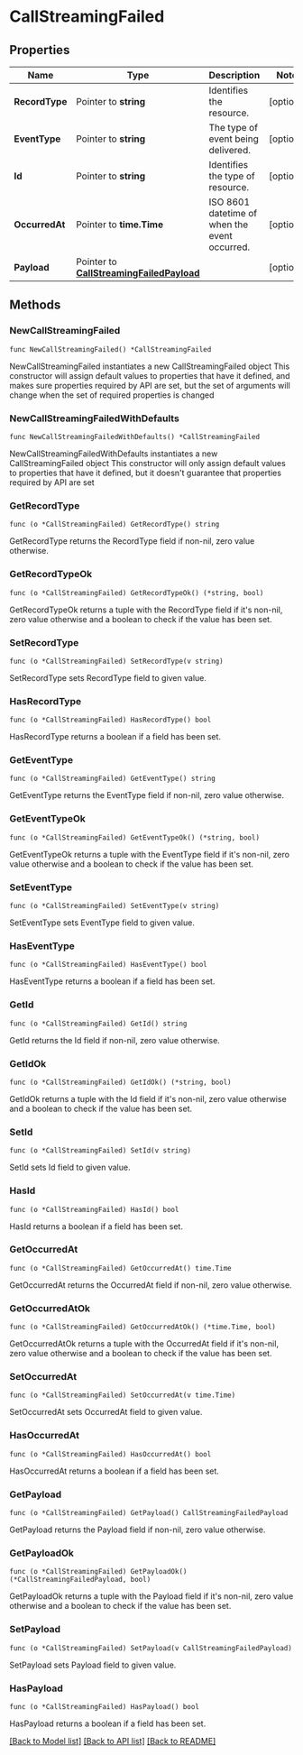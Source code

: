 # CallStreamingFailed

## Properties

Name | Type | Description | Notes
------------ | ------------- | ------------- | -------------
**RecordType** | Pointer to **string** | Identifies the resource. | [optional] 
**EventType** | Pointer to **string** | The type of event being delivered. | [optional] 
**Id** | Pointer to **string** | Identifies the type of resource. | [optional] 
**OccurredAt** | Pointer to **time.Time** | ISO 8601 datetime of when the event occurred. | [optional] 
**Payload** | Pointer to [**CallStreamingFailedPayload**](CallStreamingFailedPayload.md) |  | [optional] 

## Methods

### NewCallStreamingFailed

`func NewCallStreamingFailed() *CallStreamingFailed`

NewCallStreamingFailed instantiates a new CallStreamingFailed object
This constructor will assign default values to properties that have it defined,
and makes sure properties required by API are set, but the set of arguments
will change when the set of required properties is changed

### NewCallStreamingFailedWithDefaults

`func NewCallStreamingFailedWithDefaults() *CallStreamingFailed`

NewCallStreamingFailedWithDefaults instantiates a new CallStreamingFailed object
This constructor will only assign default values to properties that have it defined,
but it doesn't guarantee that properties required by API are set

### GetRecordType

`func (o *CallStreamingFailed) GetRecordType() string`

GetRecordType returns the RecordType field if non-nil, zero value otherwise.

### GetRecordTypeOk

`func (o *CallStreamingFailed) GetRecordTypeOk() (*string, bool)`

GetRecordTypeOk returns a tuple with the RecordType field if it's non-nil, zero value otherwise
and a boolean to check if the value has been set.

### SetRecordType

`func (o *CallStreamingFailed) SetRecordType(v string)`

SetRecordType sets RecordType field to given value.

### HasRecordType

`func (o *CallStreamingFailed) HasRecordType() bool`

HasRecordType returns a boolean if a field has been set.

### GetEventType

`func (o *CallStreamingFailed) GetEventType() string`

GetEventType returns the EventType field if non-nil, zero value otherwise.

### GetEventTypeOk

`func (o *CallStreamingFailed) GetEventTypeOk() (*string, bool)`

GetEventTypeOk returns a tuple with the EventType field if it's non-nil, zero value otherwise
and a boolean to check if the value has been set.

### SetEventType

`func (o *CallStreamingFailed) SetEventType(v string)`

SetEventType sets EventType field to given value.

### HasEventType

`func (o *CallStreamingFailed) HasEventType() bool`

HasEventType returns a boolean if a field has been set.

### GetId

`func (o *CallStreamingFailed) GetId() string`

GetId returns the Id field if non-nil, zero value otherwise.

### GetIdOk

`func (o *CallStreamingFailed) GetIdOk() (*string, bool)`

GetIdOk returns a tuple with the Id field if it's non-nil, zero value otherwise
and a boolean to check if the value has been set.

### SetId

`func (o *CallStreamingFailed) SetId(v string)`

SetId sets Id field to given value.

### HasId

`func (o *CallStreamingFailed) HasId() bool`

HasId returns a boolean if a field has been set.

### GetOccurredAt

`func (o *CallStreamingFailed) GetOccurredAt() time.Time`

GetOccurredAt returns the OccurredAt field if non-nil, zero value otherwise.

### GetOccurredAtOk

`func (o *CallStreamingFailed) GetOccurredAtOk() (*time.Time, bool)`

GetOccurredAtOk returns a tuple with the OccurredAt field if it's non-nil, zero value otherwise
and a boolean to check if the value has been set.

### SetOccurredAt

`func (o *CallStreamingFailed) SetOccurredAt(v time.Time)`

SetOccurredAt sets OccurredAt field to given value.

### HasOccurredAt

`func (o *CallStreamingFailed) HasOccurredAt() bool`

HasOccurredAt returns a boolean if a field has been set.

### GetPayload

`func (o *CallStreamingFailed) GetPayload() CallStreamingFailedPayload`

GetPayload returns the Payload field if non-nil, zero value otherwise.

### GetPayloadOk

`func (o *CallStreamingFailed) GetPayloadOk() (*CallStreamingFailedPayload, bool)`

GetPayloadOk returns a tuple with the Payload field if it's non-nil, zero value otherwise
and a boolean to check if the value has been set.

### SetPayload

`func (o *CallStreamingFailed) SetPayload(v CallStreamingFailedPayload)`

SetPayload sets Payload field to given value.

### HasPayload

`func (o *CallStreamingFailed) HasPayload() bool`

HasPayload returns a boolean if a field has been set.


[[Back to Model list]](../README.md#documentation-for-models) [[Back to API list]](../README.md#documentation-for-api-endpoints) [[Back to README]](../README.md)


